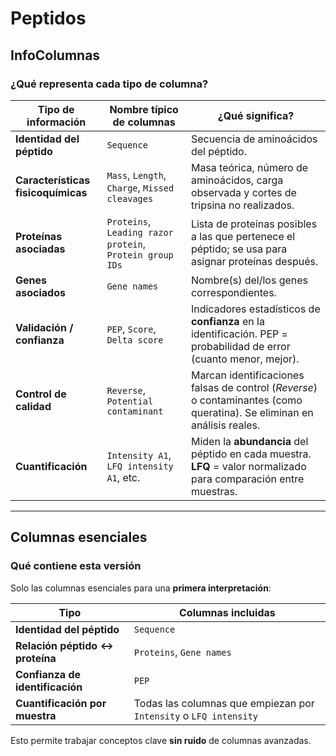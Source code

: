 # Peptidos

## InfoColumnas
### ¿Qué representa cada tipo de columna?

| Tipo de información | Nombre típico de columnas | ¿Qué significa? |
|---|---|---|
| **Identidad del péptido** | `Sequence` | Secuencia de aminoácidos del péptido. |
| **Características fisicoquímicas** | `Mass`, `Length`, `Charge`, `Missed cleavages` | Masa teórica, número de aminoácidos, carga observada y cortes de tripsina no realizados. |
| **Proteínas asociadas** | `Proteins`, `Leading razor protein`, `Protein group IDs` | Lista de proteínas posibles a las que pertenece el péptido; se usa para asignar proteínas después. |
| **Genes asociados** | `Gene names` | Nombre(s) del/los genes correspondientes. |
| **Validación / confianza** | `PEP`, `Score`, `Delta score` | Indicadores estadísticos de **confianza** en la identificación. PEP = probabilidad de error (cuanto menor, mejor). |
| **Control de calidad** | `Reverse`, `Potential contaminant` | Marcan identificaciones falsas de control (*Reverse*) o contaminantes (como queratina). Se eliminan en análisis reales. |
| **Cuantificación** | `Intensity A1`, `LFQ intensity A1`, etc. | Miden la **abundancia** del péptido en cada muestra. **LFQ** = valor normalizado para comparación entre muestras. |

---

## Columnas esenciales

### Qué contiene esta versión

Solo las columnas esenciales para una **primera interpretación**:

| Tipo | Columnas incluidas |
|---|---|
| **Identidad del péptido** | `Sequence` |
| **Relación péptido ↔ proteína** | `Proteins`, `Gene names` |
| **Confianza de identificación** | `PEP` |
| **Cuantificación por muestra** | Todas las columnas que empiezan por `Intensity` o `LFQ intensity` |

Esto permite trabajar conceptos clave **sin ruido** de columnas avanzadas.
